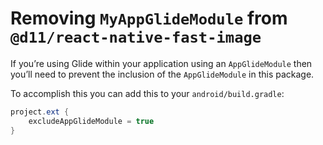 # Removing `MyAppGlideModule` from `@d11/react-native-fast-image`

If you’re using Glide within your application using an `AppGlideModule` then you’ll need to prevent the inclusion of the `AppGlideModule` in this package.

To accomplish this you can add this to your `android/build.gradle`:

```gradle
project.ext {
    excludeAppGlideModule = true
}
```